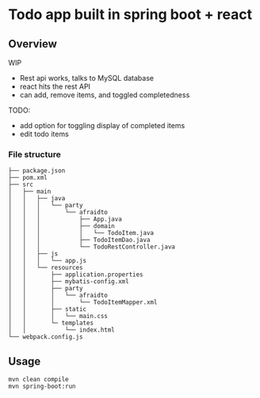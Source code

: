 # Todo app built in spring boot + react 

## Overview

WIP

 - Rest api works, talks to MySQL database
 - react hits the rest API
 - can add, remove items, and toggled completedness

TODO:
 - add option for toggling display of completed items
 - edit todo items


### File structure

```
├── package.json
├── pom.xml
├── src
│   ├── main
│   │   ├── java
│   │   │   └── party
│   │   │       └── afraidto
│   │   │           ├── App.java
│   │   │           ├── domain
│   │   │           │   └── TodoItem.java
│   │   │           ├── TodoItemDao.java
│   │   │           └── TodoRestController.java
│   │   ├── js
│   │   │   └── app.js
│   │   └── resources
│   │       ├── application.properties
│   │       ├── mybatis-config.xml
│   │       ├── party
│   │       │   └── afraidto
│   │       │       └── TodoItemMapper.xml
│   │       ├── static
│   │       │   └── main.css
│   │       └─ templates
│   │           └── index.html
└── webpack.config.js
```

## Usage

```
mvn clean compile
mvn spring-boot:run
```
